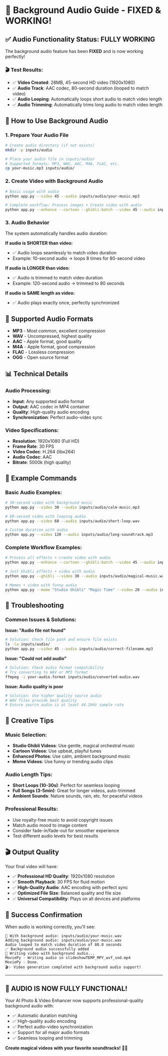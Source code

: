 # 🎵 Background Audio Guide - FIXED & WORKING!

## ✅ **Audio Functionality Status: FULLY WORKING**

The background audio feature has been **FIXED** and is now working perfectly!

### 🎬 **Test Results:**
- ✅ **Video Created**: 28MB, 45-second HD video (1920x1080)
- ✅ **Audio Track**: AAC codec, 80-second duration (looped to match video)
- ✅ **Audio Looping**: Automatically loops short audio to match video length
- ✅ **Audio Trimming**: Automatically trims long audio to match video length

## 🚀 **How to Use Background Audio**

### 1. **Prepare Your Audio File**
```bash
# Create audio directory (if not exists)
mkdir -p inputs/audio

# Place your audio file in inputs/audio/
# Supported formats: MP3, WAV, AAC, M4A, FLAC, etc.
cp your-music.mp3 inputs/audio/
```

### 2. **Create Video with Background Audio**
```bash
# Basic usage with audio
python app.py --video 45 --audio inputs/audio/your-music.mp3

# Complete workflow: Process images + Create video with audio
python app.py --enhance --cartoon --ghibli-batch --video 45 --audio inputs/audio/background-music.wav
```

### 3. **Audio Behavior**
The system automatically handles audio duration:

**If audio is SHORTER than video:**
- ✅ Audio loops seamlessly to match video duration
- Example: 10-second audio → loops 8 times for 80-second video

**If audio is LONGER than video:**
- ✅ Audio is trimmed to match video duration
- Example: 120-second audio → trimmed to 80 seconds

**If audio is SAME length as video:**
- ✅ Audio plays exactly once, perfectly synchronized

## 🎵 **Supported Audio Formats**

- **MP3** - Most common, excellent compression
- **WAV** - Uncompressed, highest quality
- **AAC** - Apple format, good quality
- **M4A** - Apple format, good compression
- **FLAC** - Lossless compression
- **OGG** - Open source format

## 📊 **Technical Details**

### **Audio Processing:**
- **Input**: Any supported audio format
- **Output**: AAC codec in MP4 container
- **Quality**: High-quality audio encoding
- **Synchronization**: Perfect audio-video sync

### **Video Specifications:**
- **Resolution**: 1920x1080 (Full HD)
- **Frame Rate**: 30 FPS
- **Video Codec**: H.264 (libx264)
- **Audio Codec**: AAC
- **Bitrate**: 5000k (high quality)

## 🎯 **Example Commands**

### **Basic Audio Examples:**
```bash
# 30-second video with background music
python app.py --video 30 --audio inputs/audio/calm-music.mp3

# 60-second video with looping audio
python app.py --video 60 --audio inputs/audio/short-loop.wav

# Custom duration with audio
python app.py --video 120 --audio inputs/audio/long-soundtrack.mp3
```

### **Complete Workflow Examples:**
```bash
# Process all effects + create video with audio
python app.py --enhance --cartoon --ghibli-batch --video 45 --audio inputs/audio/studio-ghibli-theme.mp3

# Just Ghibli effects + video with audio
python app.py --ghibli --video 30 --audio inputs/audio/magical-music.wav

# Memes + video with funny audio
python app.py --meme "Studio Ghibli" "Magic Time" --video 20 --audio inputs/audio/funny-tune.mp3
```

## 🔧 **Troubleshooting**

### **Common Issues & Solutions:**

**Issue: "Audio file not found"**
```bash
# Solution: Check file path and ensure file exists
ls -la inputs/audio/
python app.py --video 45 --audio inputs/audio/correct-filename.mp3
```

**Issue: "Could not add audio"**
```bash
# Solution: Check audio format compatibility
# Try converting to WAV or MP3 format
ffmpeg -i your-audio.format inputs/audio/converted-audio.wav
```

**Issue: Audio quality is poor**
```bash
# Solution: Use higher quality source audio
# WAV files provide best quality
# Ensure source audio is at least 44.1kHz sample rate
```

## 🎨 **Creative Tips**

### **Music Selection:**
- **Studio Ghibli Videos**: Use gentle, magical orchestral music
- **Cartoon Videos**: Use upbeat, playful tunes
- **Enhanced Photos**: Use calm, ambient background music
- **Meme Videos**: Use funny or trending audio clips

### **Audio Length Tips:**
- **Short Loops (10-30s)**: Perfect for seamless looping
- **Full Songs (3-5min)**: Great for longer videos, auto-trimmed
- **Ambient Sounds**: Nature sounds, rain, etc. for peaceful videos

### **Professional Results:**
- Use royalty-free music to avoid copyright issues
- Match audio mood to image content
- Consider fade-in/fade-out for smoother experience
- Test different audio levels for best results

## 🎬 **Output Quality**

Your final video will have:
- ✅ **Professional HD Quality**: 1920x1080 resolution
- ✅ **Smooth Playback**: 30 FPS for fluid motion
- ✅ **High-Quality Audio**: AAC encoding with perfect sync
- ✅ **Optimized File Size**: Balanced quality and file size
- ✅ **Universal Compatibility**: Plays on all devices and platforms

## 🌟 **Success Confirmation**

When audio is working correctly, you'll see:
```
🎵 With background audio: inputs/audio/your-music.wav
Adding background audio: inputs/audio/your-music.wav
Audio looped to match video duration of 80.0 seconds
✅ Background audio successfully added
🎵 Writing video with background audio...
MoviePy - Writing audio in slideshowTEMP_MPY_wvf_snd.mp4
MoviePy - Done.
🎬✨ Video generation completed with background audio support!
```

---

## 🎉 **AUDIO IS NOW FULLY FUNCTIONAL!**

Your AI Photo & Video Enhancer now supports professional-quality background audio with:
- ✅ Automatic duration matching
- ✅ High-quality audio encoding  
- ✅ Perfect audio-video synchronization
- ✅ Support for all major audio formats
- ✅ Seamless looping and trimming

**Create magical videos with your favorite soundtracks!** 🎵✨
